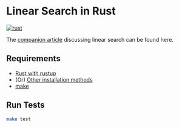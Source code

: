 # Linear Search in Rust

[![rust](https://github.com/claudemuller/algorithms/actions/workflows/linear-search.rust.yaml/badge.svg)](https://github.com/claudemuller/algorithms/actions/workflows/linear-search.rust.yaml)

The [companion article](https://dxt.rs/category/programming/general/simple-search) discussing linear search can be found here.

## Requirements

- [Rust with rustup](https://doc.rust-lang.org/book/ch01-01-installation.html) 
- (Or) [Other installation methods](https://forge.rust-lang.org/infra/other-installation-methods.html)
- [make](https://www.gnu.org/software/make/)

## Run Tests

```bash
make test
```

